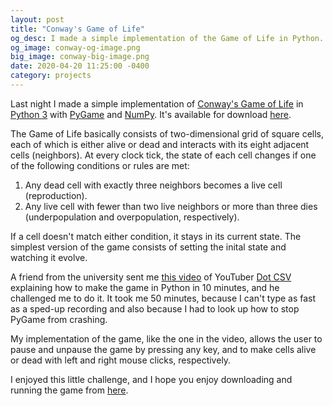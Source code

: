 ```yaml
---
layout: post
title: "Conway's Game of Life"
og_desc: I made a simple implementation of the Game of Life in Python.
og_image: conway-og-image.png
big_image: conway-big-image.png
date: 2020-04-20 11:25:00 -0400
category: projects
---
```


Last night I made a simple implementation of [Conway's Game of Life](https://en.wikipedia.org/wiki/Conway%27s_Game_of_Life) in [Python 3](https://python.org) with [PyGame](https://www.pygame.org) and [NumPy](https://numpy.org/). It's available for download [here](https://gist.github.com/S8A/fa4ab4697f88022c87bc8c2699588a8d).

The Game of Life basically consists of two-dimensional grid of square cells, each of which is either alive or dead and interacts with its eight adjacent cells (neighbors). At every clock tick, the state of each cell changes if one of the following conditions or rules are met:
1. Any dead cell with exactly three neighbors becomes a live cell (reproduction).
2. Any live cell with fewer than two live neighbors or more than three dies (underpopulation and overpopulation, respectively).

If a cell doesn't match either condition, it stays in its current state. The simplest version of the game consists of setting the inital state and watching it evolve.

A friend from the university sent me [this video](https://www.youtube.com/watch?v=qPtKv9fSHZY) of YouTuber [Dot CSV](https://www.youtube.com/channel/UCy5znSnfMsDwaLlROnZ7Qbg) explaining how to make the game in Python in 10 minutes, and he challenged me to do it. It took me 50 minutes, because I can't type as fast as a sped-up recording and also because I had to look up how to stop PyGame from crashing.

My implementation of the game, like the one in the video, allows the user to pause and unpause the game by pressing any key, and to make cells alive or dead with left and right mouse clicks, respectively.

I enjoyed this little challenge, and I hope you enjoy downloading and running the game from [here](https://gist.github.com/S8A/fa4ab4697f88022c87bc8c2699588a8d).
